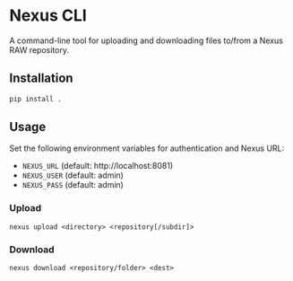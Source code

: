 # Nexus CLI

A command-line tool for uploading and downloading files to/from a Nexus RAW repository.

## Installation

```sh
pip install .
```

## Usage

Set the following environment variables for authentication and Nexus URL:

- `NEXUS_URL` (default: http://localhost:8081)
- `NEXUS_USER` (default: admin)
- `NEXUS_PASS` (default: admin)

### Upload

```
nexus upload <directory> <repository[/subdir]>
```

### Download

```
nexus download <repository/folder> <dest>
```
